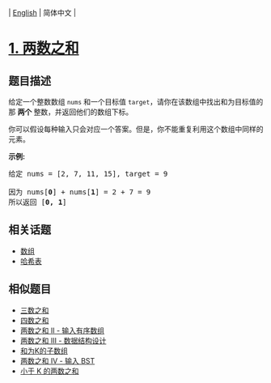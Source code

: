 
| [English](README_EN.md) | 简体中文 |

# [1. 两数之和](https://leetcode-cn.com/problems/two-sum/)

## 题目描述

<p>给定一个整数数组 <code>nums</code>&nbsp;和一个目标值 <code>target</code>，请你在该数组中找出和为目标值的那&nbsp;<strong>两个</strong>&nbsp;整数，并返回他们的数组下标。</p>

<p>你可以假设每种输入只会对应一个答案。但是，你不能重复利用这个数组中同样的元素。</p>

<p><strong>示例:</strong></p>

<pre>给定 nums = [2, 7, 11, 15], target = 9

因为 nums[<strong>0</strong>] + nums[<strong>1</strong>] = 2 + 7 = 9
所以返回 [<strong>0, 1</strong>]
</pre>


## 相关话题

- [数组](https://leetcode-cn.com/tag/array)
- [哈希表](https://leetcode-cn.com/tag/hash-table)

## 相似题目

- [三数之和](../3sum/README.md)
- [四数之和](../4sum/README.md)
- [两数之和 II - 输入有序数组](../two-sum-ii-input-array-is-sorted/README.md)
- [两数之和 III - 数据结构设计](../two-sum-iii-data-structure-design/README.md)
- [和为K的子数组](../subarray-sum-equals-k/README.md)
- [两数之和 IV - 输入 BST](../two-sum-iv-input-is-a-bst/README.md)
- [小于 K 的两数之和](../two-sum-less-than-k/README.md)
